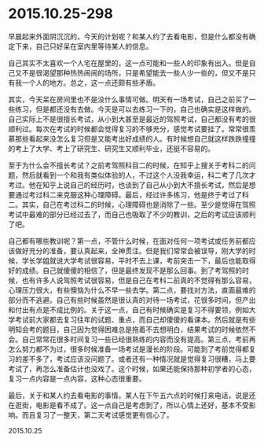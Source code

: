 2015.10.25-298
==============
早晨起来外面阴沉沉的，今天的计划呢？和某人约了去看电影，但是什么都没有确定下来，自己只好呆在室内里等待某人的信息。

自己其实不太喜欢一个人宅在屋里的，这一点可能和一些人的印象有出入。但是自己又不是很渴望那种热热闹闹的场所，只是希望能去一些人少一些的，但又不是只有我一个人的地方。总之，这一点还颇有些矛盾。

其实，今天呆在房间里也不是没什么事情可做。明天有一场考试，自己之前买了一些练习，但是都还没有去做。今天是可以去练习一下的，自己也确实是这样做的。自己实际上不是很擅长考试，从小到大甚至是最近的驾照考试，自己都没有考的很顺利过。每次在考试的时候都会觉得复习的不够充分，感觉考试要挂了。常常很羡慕那些看起来没怎么复习但是又能考出好成绩的人。有时候想自己就这样跌跌撞撞的考上了大学、考上了研究生、研究生又顺利毕业，还挺不容易的。

至于为什么会不擅长考试？之前考驾照科目二的时候，在知乎上搜关于考科二的问题，然后就看到一个和我有类似体验的人，不过这个人没我幸运，科二考了几次才考过。他在知乎上说自己的经历时，也谈到了自己从小到大不擅长考试，然后是想要通过考过科二来克服这种心理障碍。最后，经过许多练习，他是终于考过了科二。其实，自己在考过科二的时候，心理障碍也是消除了一些。至少是觉得在驾照考试中最难的部分已经过去了，而自己也吸取了不少的教训，之后的考试应该顺利了吧。

自己都有哪些教训呢？第一点，不管什么时候，在面对任何一项考试或任务前都应该做好充分的准备，要认真起来，全神贯注。但是我们常常会被误导，刚大学的时候，学长学姐就说大学考试很容易，平时不去上课，考前突击一下，最后也能取得好的成绩。自己就傻傻的相信了，但是最终发现不是那么回事。到了考驾照的时候，也有许多人说驾照考试很容易，但是自己在考科二前真的不觉得有那么容易，心理压力很大，有些懊恼为什么不早一些去学。第二点，要找对方法，直面最难的部分而不逃避。自己有些时候虽然是很认真的对待一场考试，花很多时间，但产出和付出有点是不成比例的。关于这一点，自己有时候确实是复习不得要领，例如大学考试前大家都去复习往年的试题、重点，而自己却傻傻的看课本。然后就是有些明知会考的题目，自己因为觉得困难总是拖着不去想明白，结果考试的时候依然不会。自己常常花很多时间复习一些已经很熟练的内容而没有提高。第三点，考前再怎么努力都不为过，很多时候准备一场考试是漫长的阶段。可能到了考前觉得都复习的差不多了，考试应该没问题了。或者还有一种情况就是觉得复习很糟，马上要考试了，再怎么准备估计也没戏了。这个时候，如果还能保持那种初学者的心态，复习一点内容是一点内容，这种心态很重要。

最后，关于和某人约去看电影的事情。某人在下午五六点的时候打来电话，说是还在逛街，电影是看不成了。这一点自己是考虑到了，所以心情上还好，基本不受影响。而且复习了一整天，第二天考试感觉更有信心了。

2015.10.25